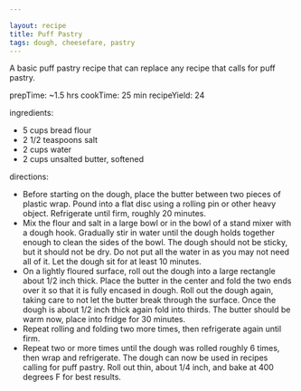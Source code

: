 ```yaml
---

layout: recipe
title: Puff Pastry
tags: dough, cheesefare, pastry
---
```


A basic puff pastry recipe that can replace any recipe that calls for puff pastry.

prepTime: ~1.5 hrs
cookTime: 25 min
recipeYield: 24

ingredients:
- 5 cups bread flour
- 2 1/2 teaspoons salt
- 2 cups water
- 2 cups unsalted butter, softened

directions:
- Before starting on the dough, place the butter between two pieces of plastic wrap. Pound into a flat disc using a rolling pin or other heavy object. Refrigerate until firm, roughly 20 minutes.
- Mix the flour and salt in a large bowl or in the bowl of a stand mixer with a dough hook. Gradually stir in water until the dough holds together enough to clean the sides of the bowl. The dough should not be sticky, but it should not be dry. Do not put all the water in as you may not need all of it. Let the dough sit for at least 10 minutes.
- On a lightly floured surface, roll out the dough into a large rectangle about 1/2 inch thick. Place the butter in the center and fold the two ends over it so that it is fully encased in dough. Roll out the dough again, taking care to not let the butter break through the surface. Once the dough is about 1/2 inch thick again fold into thirds. The butter should be warm now, place into fridge for 30 minutes.
- Repeat rolling and folding two more times, then refrigerate again until firm.
- Repeat two or more times until the dough was rolled roughly 6 times, then wrap and refrigerate. The dough can now be used in recipes calling for puff pastry. Roll out thin, about 1/4 inch, and bake at 400 degrees F for best results.
